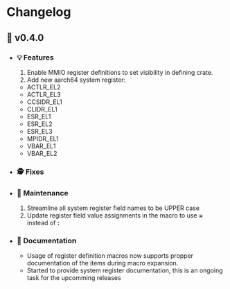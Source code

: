 # Changelog
## :pizza: v0.4.0
  - ### :bulb: Features
    1. Enable MMIO register definitions to set visibility in defining crate.<br>
    2. Add new aarch64 system register:
      - ACTLR_EL2
      - ACTLR_EL3
      - CCSIDR_EL1
      - CLIDR_EL1
      - ESR_EL1
      - ESR_EL2
      - ESR_EL3
      - MPIDR_EL1
      - VBAR_EL1
      - VBAR_EL2
      
  - ### :detective: Fixes
    
  - ### :wrench: Maintenance
    1. Streamline all system register field names to be UPPER case
    2. Update register field value assignments in the macro to use **=** instead of **:**
    
  - ### :book: Documentation
    - Usage of register definition macros now supports propper documentation of the items during macro
    expansion.
    - Started to provide system register documentation, this is an ongoing task for the upcomming releases
